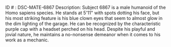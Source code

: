 ID # : DSC-MATE-6867
Description: Subject 6867 is a male humanoid of the Homo sapiens species. He stands at 5'11" with spots dotting his face, but his most striking feature is his blue clown eyes that seem to almost glow in the dim lighting of the garage. He can be recognized by the characteristic purple cap with a headset perched on his head. Despite his playful and jovial nature, he maintains a no-nonsense demeanor when it comes to his work as a mechanic.
